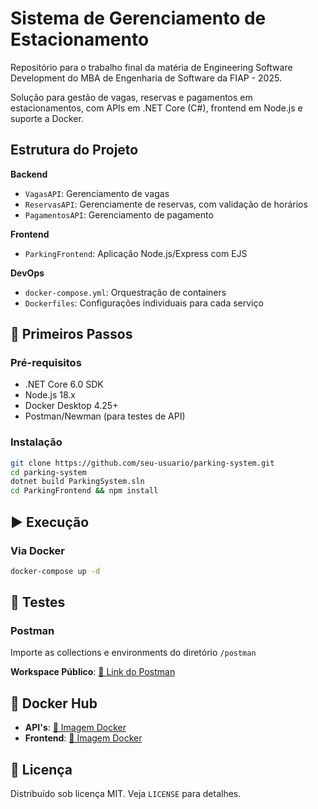 

# Sistema de Gerenciamento de Estacionamento  

Repositório para o trabalho final da matéria de Engineering Software Development do MBA de Engenharia de Software da FIAP - 2025.

Solução para gestão de vagas, reservas e pagamentos em estacionamentos, com APIs em .NET Core (C#), frontend em Node.js e suporte a Docker.  

## Estrutura do Projeto  
**Backend**  
- `VagasAPI`: Gerenciamento de vagas  
- `ReservasAPI`: Gerenciamente de reservas, com validação de horários  
- `PagamentosAPI`: Gerenciamento de pagamento  

**Frontend**  
- `ParkingFrontend`: Aplicação Node.js/Express com EJS  

**DevOps**  
- `docker-compose.yml`: Orquestração de containers  
- `Dockerfiles`: Configurações individuais para cada serviço  

## 🚀 Primeiros Passos  

### Pré-requisitos  
- .NET Core 6.0 SDK  
- Node.js 18.x  
- Docker Desktop 4.25+  
- Postman/Newman (para testes de API)  

### Instalação  
```bash
git clone https://github.com/seu-usuario/parking-system.git
cd parking-system
dotnet build ParkingSystem.sln
cd ParkingFrontend && npm install
```

## ▶️ Execução  

### Via Docker  
```bash
docker-compose up -d
```

## 🧪 Testes  

### Postman  
Importe as collections e environments do diretório `/postman`  

**Workspace Público**: [🔗 Link do Postman](https://www.postman.com/smart-park-7334/fiap-95aoj/overview)  

## 🐳 Docker Hub  
- **API's**: [🔗 Imagem Docker](https://hub.docker.com/r/thomasweyand/fiap_95aoj_smart_park-backend) 
- **Frontend**: [🔗 Imagem Docker](https://hub.docker.com/r/thomasweyand/fiap_95aoj_smart_park-frontend) 


## 📄 Licença  
Distribuído sob licença MIT. Veja `LICENSE` para detalhes.
